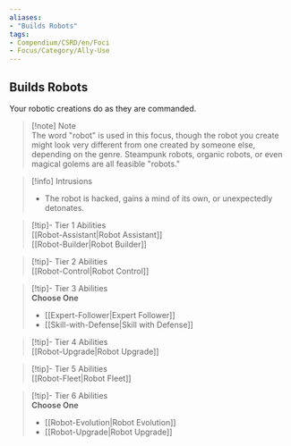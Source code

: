 ```yaml
---
aliases:
- "Builds Robots"
tags:
- Compendium/CSRD/en/Foci
- Focus/Category/Ally-Use
---
```


  
## Builds Robots  
Your robotic creations do as they are commanded.  

>[!note] Note  
>The word "robot" is used in this focus, though the robot you create might look very different from one created by someone else, depending on the genre. Steampunk robots, organic robots, or even magical golems are all feasible "robots." 
  

>[!info] Intrusions  
>- The robot is hacked, gains a mind of its own, or unexpectedly detonates.  


>[!tip]- Tier 1 Abilities  
> [[Robot-Assistant|Robot Assistant]]  
> [[Robot-Builder|Robot Builder]]  


>[!tip]- Tier 2 Abilities  
> [[Robot-Control|Robot Control]]  


>[!tip]- Tier 3 Abilities  
> **Choose One**  
>- [[Expert-Follower|Expert Follower]]  
>- [[Skill-with-Defense|Skill with Defense]]  


>[!tip]- Tier 4 Abilities  
> [[Robot-Upgrade|Robot Upgrade]]  


>[!tip]- Tier 5 Abilities  
> [[Robot-Fleet|Robot Fleet]]  


>[!tip]- Tier 6 Abilities  
> **Choose One**  
>- [[Robot-Evolution|Robot Evolution]]  
>- [[Robot-Upgrade|Robot Upgrade]]